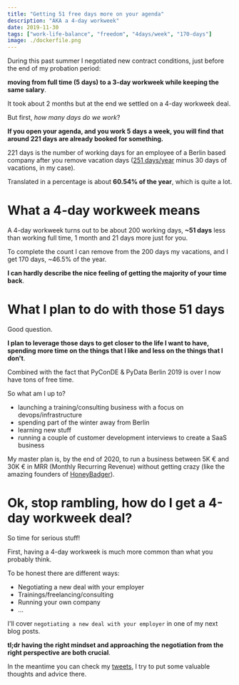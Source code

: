 ```yaml
---
title: "Getting 51 free days more on your agenda"
description: "AKA a 4-day workweek"
date: 2019-11-30
tags: ["work-life-balance", "freedom", "4days/week", "170-days"]
image: ./dockerfile.png
---
```


During this past summer I negotiated new contract conditions, just before the end of my probation period:

**moving from full time (5 days) to a 3-day workweek while keeping the same salary**.

It took about 2 months but at the end we settled on a 4-day workweek deal.

But first, _how many days do we work_?

**If you open your agenda, and you work 5 days a week, you will find that around 221 days are already booked for something.**

221 days is the number of working days for an employee of a Berlin based company after you remove vacation days ([251 days/year](https://www.arbeitstage.de/EN/arbeitstage_2019.htm) minus 30 days of vacations, in my case).

Translated in a percentage is about **60.54% of the year**, which is quite a lot.

# What a 4-day workweek means

A 4-day workweek turns out to be about 200 working days, **~51 days** less than working full time, 1 month and 21 days more just for you.

To complete the count I can remove from the 200 days my vacations, and I get 170 days, ~46.5% of the year.

**I can hardly describe the nice feeling of getting the majority of your time back**.

# What I plan to do with those 51 days

Good question.

**I plan to leverage those days to get closer to the life I want to have, spending more time on the things that I like and less on the things that I don't**.

Combined with the fact that PyConDE & PyData Berlin 2019 is over I now have tons of free time.

So what am I up to?

- launching a training/consulting business with a focus on devops/infrastructure
- spending part of the winter away from Berlin
- learning new stuff
- running a couple of customer development interviews to create a SaaS business

My master plan is, by the end of 2020, to run a business between 5K € and 30K € in MRR (Monthly Recurring Revenue) without getting crazy (like the amazing founders of [HoneyBadger](https://www.indiehackers.com/podcast/122-josh-wood-of-honeybadger)).

# Ok, stop rambling, how do I get a 4-day workweek deal?

So time for serious stuff!

First, having a 4-day workweek is much more common than what you probably think.

To be honest there are different ways:

- Negotiating a new deal with your employer
- Trainings/freelancing/consulting
- Running your own company
- ...

I'll cover `negotiating a new deal with your employer` in one of my next blog posts.

**tl;dr having the right mindset and approaching the negotiation from the right perspective are both crucial**.

In the meantime you can check my [tweets](https://twitter.com/christianbarra), I try to put some valuable thoughts and advice there.
